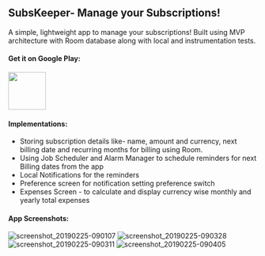 ## SubsKeeper- Manage your Subscriptions!
A simple, lightweight app to manage your subscriptions! Built using MVP architecture with Room database along with local and instrumentation tests.

#### Get it on Google Play:
<a href='https://play.google.com/store/apps/details?id=tech.pcreate.subscriptionkeeper' target='_blank'><img height='76' style='border:0px;height:76px;' src='https://user-images.githubusercontent.com/34805906/53315701-a13ad180-38ea-11e9-83ca-3098232d1363.png' border='0' /></a>

#### Implementations:
* Storing subscription details like- name, amount and currency, next billing date and recurring months for billing using Room.
* Using Job Scheduler and Alarm Manager to schedule reminders for next Billing dates from the app
* Local Notifications for the reminders 
* Preference screen for notification setting preference switch
* Expenses Screen - to calculate and display currency wise monthly and yearly total expenses

#### App Screenshots:
![screenshot_20190225-090107](https://user-images.githubusercontent.com/34805906/53315762-fb3b9700-38ea-11e9-8ed4-9d97bafc8f62.png) ![screenshot_20190225-090328](https://user-images.githubusercontent.com/34805906/53315940-c54ae280-38eb-11e9-82ed-ad9e0dccaac1.png)
![screenshot_20190225-090311](https://user-images.githubusercontent.com/34805906/53315953-ddbafd00-38eb-11e9-8f8d-47924512a7c2.png) ![screenshot_20190225-090405](https://user-images.githubusercontent.com/34805906/53315957-e0b5ed80-38eb-11e9-86e9-53fa1ee5eff0.png)


